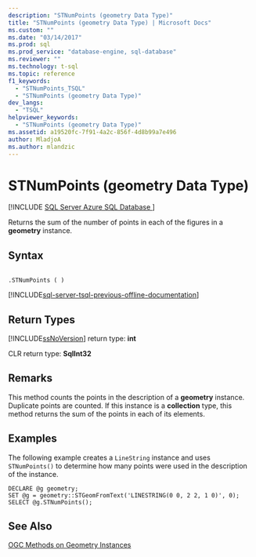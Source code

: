 ```yaml
---
description: "STNumPoints (geometry Data Type)"
title: "STNumPoints (geometry Data Type) | Microsoft Docs"
ms.custom: ""
ms.date: "03/14/2017"
ms.prod: sql
ms.prod_service: "database-engine, sql-database"
ms.reviewer: ""
ms.technology: t-sql
ms.topic: reference
f1_keywords: 
  - "STNumPoints_TSQL"
  - "STNumPoints (geometry Data Type)"
dev_langs: 
  - "TSQL"
helpviewer_keywords: 
  - "STNumPoints (geometry Data Type)"
ms.assetid: a19520fc-7f91-4a2c-856f-4d8b99a7e496
author: MladjoA
ms.author: mlandzic 
---
```

# STNumPoints (geometry Data Type)
[!INCLUDE [SQL Server Azure SQL Database ](../../includes/applies-to-version/sql-asdb.md)]

  Returns the sum of the number of points in each of the figures in a **geometry** instance.  
  
## Syntax  
  
```  
  
.STNumPoints ( )  
```  
  
[!INCLUDE[sql-server-tsql-previous-offline-documentation](../../includes/sql-server-tsql-previous-offline-documentation.md)]

## Return Types
 [!INCLUDE[ssNoVersion](../../includes/ssnoversion-md.md)] return type: **int**  
  
 CLR return type: **SqlInt32**  
  
## Remarks  
 This method counts the points in the description of a **geometry** instance. Duplicate points are counted. If this instance is a **collection** type, this method returns the sum of the points in each of its elements.  
  
## Examples  
 The following example creates a `LineString` instance and uses `STNumPoints()` to determine how many points were used in the description of the instance.  
  
```  
DECLARE @g geometry;  
SET @g = geometry::STGeomFromText('LINESTRING(0 0, 2 2, 1 0)', 0);  
SELECT @g.STNumPoints();  
```  
  
## See Also  
 [OGC Methods on Geometry Instances](../../t-sql/spatial-geometry/ogc-methods-on-geometry-instances.md)  
  
  
